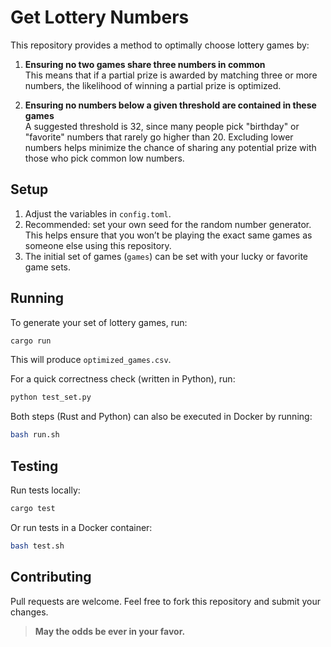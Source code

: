 # Get Lottery Numbers

This repository provides a method to optimally choose lottery games by:

1. **Ensuring no two games share three numbers in common**  
   This means that if a partial prize is awarded by matching three or more numbers, the likelihood of winning a partial prize is optimized.

2. **Ensuring no numbers below a given threshold are contained in these games**  
   A suggested threshold is 32, since many people pick "birthday" or "favorite" numbers that rarely go higher than 20. Excluding lower numbers helps minimize the chance of sharing any potential prize with those who pick common low numbers.

## Setup

1. Adjust the variables in `config.toml`.  
2. Recommended: set your own seed for the random number generator. This helps ensure that you won’t be playing the exact same games as someone else using this repository.  
3. The initial set of games (`games`) can be set with your lucky or favorite game sets.

## Running

To generate your set of lottery games, run:
```sh
cargo run
```
This will produce `optimized_games.csv`.

For a quick correctness check (written in Python), run:
```sh
python test_set.py
```
Both steps (Rust and Python) can also be executed in Docker by running:
```sh
bash run.sh
```

## Testing

Run tests locally:
```sh
cargo test
```
Or run tests in a Docker container:
```sh
bash test.sh
```

## Contributing

Pull requests are welcome. Feel free to fork this repository and submit your changes.

> **May the odds be ever in your favor.**

